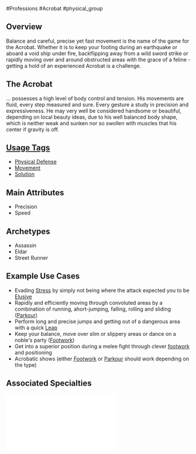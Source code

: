 #Professions #Acrobat #physical_group 
## Overview
Balance and careful, precise yet fast movement is the name of the game for the Acrobat. Whether it is to keep your footing during an earthquake or aboard a void ship under fire, backflipping away from a wild sword strike or rapidly moving over and around obstructed areas with the grace of a feline - getting a hold of an experienced Acrobat is a challenge.

## The Acrobat
... possesses a high level of body control and tension. His movements are fluid, every step measured and sure. Every gesture a study in precision and expressiveness. He may very well be considered handsome or beautiful, depending on local beauty ideas, due to his well balanced body shape, which is neither weak and sunken nor so swollen with muscles that his center if gravity is off.

## [Usage Tags](/SkillSystem/Usage%20Tag.md)
- [Physical Defense](</CoreSystem/Tags/Physical Defense.md>)
- [Movement](</CoreSystem/Tags/Movement.md>)
- [Solution](</CoreSystem/Tags/Solution.md>)

## Main Attributes
- Precision 
- Speed

## Archetypes 
- Assassin
- Eldar
- Street Runner

## Example Use Cases
- Evading [Stress](/Combat/Stress.md) by simply not being where the attack expected you to be [Elusive](/SkillSystem/Specialties/Elusive.md)
- Rapidly and efficiently moving through convoluted areas by a combination of running, ahort-jumping, falling, rolling and sliding ([Parkour](/SkillSystem/Specialties/Parkour.md))
- Perform long and precise jumps and getting out of a dangerous area with a quick [Leap](/SkillSystem/Specialties/Leap.md)
- Keep your balance, move over slim or slippery areas or dance on a noble's party ([Footwork](/SkillSystem/Specialties/Footwork.md))
- Get into a superior position during a melee fight through clever [footwork](//SkillSystem/Specialties/Footwork.md) and positioning
- Acrobatic shows (either [Footwork](/SkillSystem/Specialties/Footwork.md) or [Parkour](/SkillSystem/Specialties/Parkour.md) should work depending on the type)
## Associated Specialties
![](</SkillSystem/Specialties/Acrobat Specialties.md>)